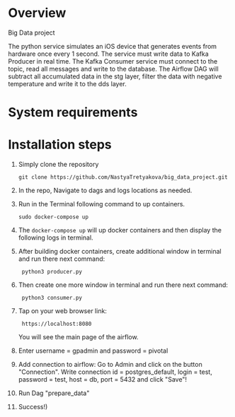 # Overview
Big Data project

The python service simulates an iOS device that generates events from hardware once every 1 second. The service must write data to Kafka Producer in real time. The Kafka Consumer service must connect to the topic, read all messages and write to the database. The Airflow DAG will subtract all accumulated data in the stg layer, filter the data with negative temperature and write it to the dds layer.


# System requirements

# Installation steps

1. Simply clone the repository
	```
	git clone https://github.com/NastyaTretyakova/big_data_project.git
	```
2. In the repo, Navigate to dags and logs locations as needed.

3. Run in the Terminal following command  to up containers.
	```
	sudo docker-compose up
	```
4. The `docker-compose up` will up docker containers and then display the following logs in terminal.

5. After building docker containers, create additional window in terminal and run there next command:
   ```
	python3 producer.py
	```

5. Then create one more window in terminal and run there next command:
   ```
	python3 consumer.py
	```

5. Tap on your web browser link:
   ```
	https://localhost:8080
	```
	You will see the main page of the airflow.

6. Enter username = gpadmin and password = pivotal

7. Add connection to airflow: Go to Admin and click on the button "Connection". Write connection id = postgres_default, login = test, password = test, host = db, port = 5432 and click "Save"!

8. Run Dag "prepare_data"

9. Success!)
